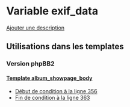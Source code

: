 # Variable exif_data
[Ajouter une description](https://fa-tvars.appspot.com/var/exif_data)

## Utilisations dans les templates

### Version phpBB2

#### [Template album_showpage_body](subsilver/album_showpage_body.md)
* [Début de condition &agrave; la ligne 356](../subsilver/album_showpage_body.tpl#L356)
* [Fin de condition &agrave; la ligne 363](../subsilver/album_showpage_body.tpl#L363)